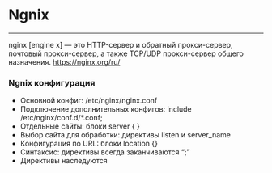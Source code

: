 # Ngnix
_ _ _
nginx [engine x] — это HTTP-сервер и обратный прокси-сервер, почтовый прокси-сервер, а также TCP/UDP прокси-сервер общего назначения. https://nginx.org/ru/
   
### Ngnix конфигурация
- Основной конфиг: /etc/nginx/nginx.conf
- Подключение дополнительных конфигов: include /etc/nginx/conf.d/*.conf;
- Отдельные сайты: блоки server { }
- Выбор сайта для обработки: директивы listen и server_name
- Конфигурация по URL: блоки location {}
- Синтаксис: директивы всегда заканчиваются “;”
- Директивы наследуются

